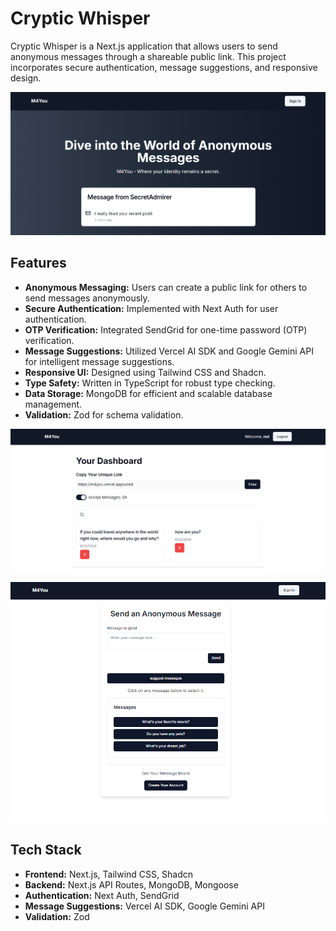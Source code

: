 # Cryptic Whisper

Cryptic Whisper is a Next.js application that allows users to send anonymous messages through a shareable public link. This project incorporates secure authentication, message suggestions, and responsive design.

![Cryptic Whisper home page](./public/Home.png)

## Features

- **Anonymous Messaging:** Users can create a public link for others to send messages anonymously.
- **Secure Authentication:** Implemented with Next Auth for user authentication.
- **OTP Verification:** Integrated SendGrid for one-time password (OTP) verification.
- **Message Suggestions:** Utilized Vercel AI SDK and Google Gemini API for intelligent message suggestions.
- **Responsive UI:** Designed using Tailwind CSS and Shadcn.
- **Type Safety:** Written in TypeScript for robust type checking.
- **Data Storage:** MongoDB for efficient and scalable database management.
- **Validation:** Zod for schema validation.

![Cryptic Whisper user dashboard](./public/Dashboard.png)

![Cryptic Whisper user public message page](./public/send-message.png)

## Tech Stack

- **Frontend:** Next.js, Tailwind CSS, Shadcn
- **Backend:** Next.js API Routes, MongoDB, Mongoose
- **Authentication:** Next Auth, SendGrid
- **Message Suggestions:** Vercel AI SDK, Google Gemini API
- **Validation:** Zod


